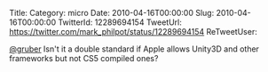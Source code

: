 Title: 
Category: micro
Date: 2010-04-16T00:00:00
Slug: 2010-04-16T00:00:00
TwitterId: 12289694154
TweetUrl: https://twitter.com/mark_philpot/status/12289694154
ReTweetUser: 

[@gruber](https://twitter.com/gruber) Isn't it a double standard if Apple allows Unity3D and other frameworks but not CS5 compiled ones?